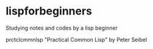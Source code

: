 # lispforbeginners
Studying notes and codes by a lisp beginner

prctclcmmnlsp
    "Practical Common Lisp" by Peter Seibel